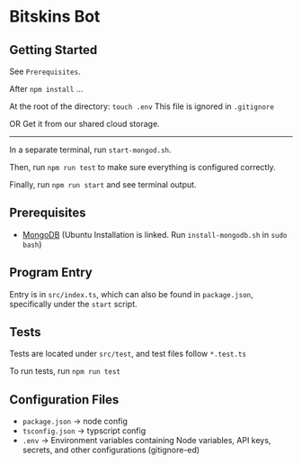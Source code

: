 # Bitskins Bot

## Getting Started

See `Prerequisites`.

After `npm install` ...

At the root of the directory: `touch .env`
This file is ignored in `.gitignore`

OR Get it from our shared cloud storage.

------------------------------------------------------------------

In a separate terminal, run `start-mongod.sh`. 

Then, run `npm run test` to make sure everything is configured correctly.

Finally, run `npm run start` and see terminal output.

## Prerequisites

+ [MongoDB](https://docs.mongodb.com/manual/tutorial/install-mongodb-on-ubuntu/) (Ubuntu Installation is linked. Run `install-mongodb.sh` in `sudo bash`)


## Program Entry

Entry is in `src/index.ts`, which can also be found in `package.json`, specifically under the `start` script.

## Tests

Tests are located under `src/test`, and test files follow `*.test.ts`

To run tests, run `npm run test`

## Configuration Files

+ `package.json` &rarr; node config
+ `tsconfig.json` &rarr; typscript config
+ `.env` &rarr; Environment variables containing Node variables, API keys, secrets, and other configurations (gitignore-ed)
